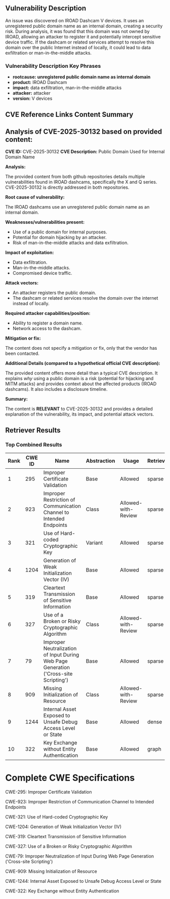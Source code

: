 ## Vulnerability Description
An issue was discovered on IROAD Dashcam V devices. It uses an unregistered public domain name as an internal domain, creating a security risk. During analysis, it was found that this domain was not owned by IROAD, allowing an attacker to register it and potentially intercept sensitive device traffic. If the dashcam or related services attempt to resolve this domain over the public Internet instead of locally, it could lead to data exfiltration or man-in-the-middle attacks.

### Vulnerability Description Key Phrases
- **rootcause:** **unregistered public domain name as internal domain**
- **product:** IROAD Dashcam
- **impact:** data exfiltration, man-in-the-middle attacks
- **attacker:** attacker
- **version:** V devices

## CVE Reference Links Content Summary
## Analysis of CVE-2025-30132 based on provided content:

**CVE ID:** CVE-2025-30132
**CVE Description:** Public Domain Used for Internal Domain Name

**Analysis:**

The provided content from both github repositories details multiple vulnerabilities found in IROAD dashcams, specifically the X and Q series.  CVE-2025-30132 is directly addressed in both repositories.

**Root cause of vulnerability:**

The IROAD dashcams use an unregistered public domain name as an internal domain.

**Weaknesses/vulnerabilities present:**

*   Use of a public domain for internal purposes.
*   Potential for domain hijacking by an attacker.
*   Risk of man-in-the-middle attacks and data exfiltration.

**Impact of exploitation:**

*   Data exfiltration.
*   Man-in-the-middle attacks.
*   Compromised device traffic.

**Attack vectors:**

*   An attacker registers the public domain.
*   The dashcam or related services resolve the domain over the internet instead of locally.

**Required attacker capabilities/position:**

*   Ability to register a domain name.
*   Network access to the dashcam.

**Mitigation or fix:**

The content does not specify a mitigation or fix, only that the vendor has been contacted.

**Additional Details (compared to a hypothetical official CVE description):**

The provided content offers more detail than a typical CVE description. It explains *why* using a public domain is a risk (potential for hijacking and MITM attacks) and provides context about the affected products (IROAD dashcams). It also includes a disclosure timeline.

**Summary:**

The content is **RELEVANT** to CVE-2025-30132 and provides a detailed explanation of the vulnerability, its impact, and potential attack vectors.

## Retriever Results

### Top Combined Results

| Rank | CWE ID | Name | Abstraction | Usage  | Retrievers | Individual Scores |
|------|--------|------|-------------|-------|------------|-------------------|
| 1 | 295 | Improper Certificate Validation | Base | Allowed | sparse | 0.501 |
| 2 | 923 | Improper Restriction of Communication Channel to Intended Endpoints | Class | Allowed-with-Review | sparse | 0.487 |
| 3 | 321 | Use of Hard-coded Cryptographic Key | Variant | Allowed | sparse | 0.473 |
| 4 | 1204 | Generation of Weak Initialization Vector (IV) | Base | Allowed | sparse | 0.458 |
| 5 | 319 | Cleartext Transmission of Sensitive Information | Base | Allowed | sparse | 0.453 |
| 6 | 327 | Use of a Broken or Risky Cryptographic Algorithm | Class | Allowed-with-Review | sparse | 0.443 |
| 7 | 79 | Improper Neutralization of Input During Web Page Generation ('Cross-site Scripting') | Base | Allowed | sparse | 0.438 |
| 8 | 909 | Missing Initialization of Resource | Class | Allowed-with-Review | sparse | 0.424 |
| 9 | 1244 | Internal Asset Exposed to Unsafe Debug Access Level or State | Base | Allowed | dense | 0.458 |
| 10 | 322 | Key Exchange without Entity Authentication | Base | Allowed | graph | 0.003 |



# Complete CWE Specifications

CWE-295: Improper Certificate Validation

CWE-923: Improper Restriction of Communication Channel to Intended Endpoints

CWE-321: Use of Hard-coded Cryptographic Key

CWE-1204: Generation of Weak Initialization Vector (IV)

CWE-319: Cleartext Transmission of Sensitive Information

CWE-327: Use of a Broken or Risky Cryptographic Algorithm

CWE-79: Improper Neutralization of Input During Web Page Generation ('Cross-site Scripting')

CWE-909: Missing Initialization of Resource

CWE-1244: Internal Asset Exposed to Unsafe Debug Access Level or State

CWE-322: Key Exchange without Entity Authentication